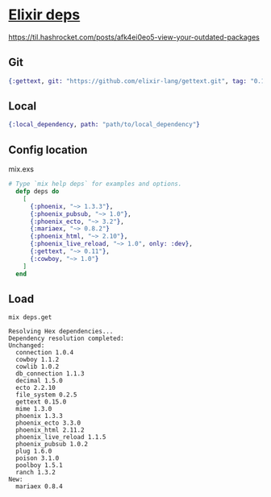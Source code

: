 # [Elixir deps](https://hexdocs.pm/mix/Mix.Tasks.Deps.html)

https://til.hashrocket.com/posts/afk4ei0eo5-view-your-outdated-packages

## Git

```ex
{:gettext, git: "https://github.com/elixir-lang/gettext.git", tag: "0.1"}
```

## Local

```ex
{:local_dependency, path: "path/to/local_dependency"}
```

## Config location

mix.exs

```ex
# Type `mix help deps` for examples and options.
  defp deps do
    [
      {:phoenix, "~> 1.3.3"},
      {:phoenix_pubsub, "~> 1.0"},
      {:phoenix_ecto, "~> 3.2"},
      {:mariaex, "~> 0.8.2"} 
      {:phoenix_html, "~> 2.10"},
      {:phoenix_live_reload, "~> 1.0", only: :dev},
      {:gettext, "~> 0.11"},
      {:cowboy, "~> 1.0"}
    ]
  end
```

## Load

```shell
mix deps.get
```

```
Resolving Hex dependencies...
Dependency resolution completed:
Unchanged:
  connection 1.0.4
  cowboy 1.1.2
  cowlib 1.0.2
  db_connection 1.1.3
  decimal 1.5.0
  ecto 2.2.10
  file_system 0.2.5
  gettext 0.15.0
  mime 1.3.0
  phoenix 1.3.3
  phoenix_ecto 3.3.0
  phoenix_html 2.11.2
  phoenix_live_reload 1.1.5
  phoenix_pubsub 1.0.2
  plug 1.6.0
  poison 3.1.0
  poolboy 1.5.1
  ranch 1.3.2
New:
  mariaex 0.8.4
```
